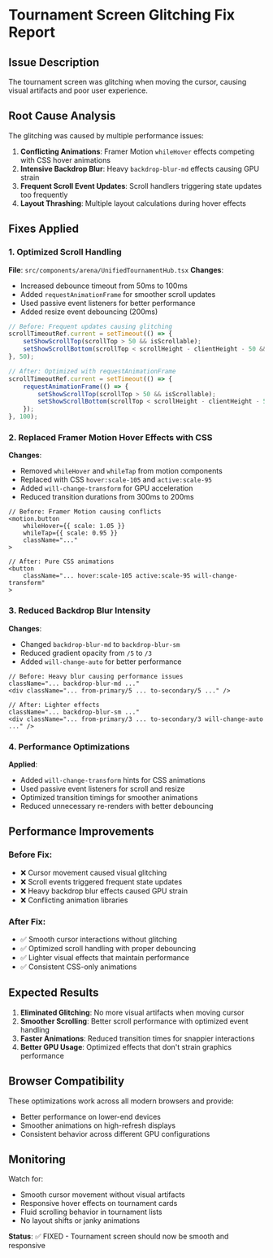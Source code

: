 # Tournament Screen Glitching Fix Report

## Issue Description
The tournament screen was glitching when moving the cursor, causing visual artifacts and poor user experience.

## Root Cause Analysis
The glitching was caused by multiple performance issues:

1. **Conflicting Animations**: Framer Motion `whileHover` effects competing with CSS hover animations
2. **Intensive Backdrop Blur**: Heavy `backdrop-blur-md` effects causing GPU strain
3. **Frequent Scroll Event Updates**: Scroll handlers triggering state updates too frequently
4. **Layout Thrashing**: Multiple layout calculations during hover effects

## Fixes Applied

### 1. Optimized Scroll Handling
**File**: `src/components/arena/UnifiedTournamentHub.tsx`
**Changes**:
- Increased debounce timeout from 50ms to 100ms
- Added `requestAnimationFrame` for smoother scroll updates
- Used passive event listeners for better performance
- Added resize event debouncing (200ms)

```typescript
// Before: Frequent updates causing glitching
scrollTimeoutRef.current = setTimeout(() => {
    setShowScrollTop(scrollTop > 50 && isScrollable);
    setShowScrollBottom(scrollTop < scrollHeight - clientHeight - 50 && isScrollable);
}, 50);

// After: Optimized with requestAnimationFrame
scrollTimeoutRef.current = setTimeout(() => {
    requestAnimationFrame(() => {
        setShowScrollTop(scrollTop > 50 && isScrollable);
        setShowScrollBottom(scrollTop < scrollHeight - clientHeight - 50 && isScrollable);
    });
}, 100);
```

### 2. Replaced Framer Motion Hover Effects with CSS
**Changes**:
- Removed `whileHover` and `whileTap` from motion components
- Replaced with CSS `hover:scale-105` and `active:scale-95`
- Added `will-change-transform` for GPU acceleration
- Reduced transition durations from 300ms to 200ms

```tsx
// Before: Framer Motion causing conflicts
<motion.button
    whileHover={{ scale: 1.05 }}
    whileTap={{ scale: 0.95 }}
    className="..."
>

// After: Pure CSS animations
<button
    className="... hover:scale-105 active:scale-95 will-change-transform"
>
```

### 3. Reduced Backdrop Blur Intensity
**Changes**:
- Changed `backdrop-blur-md` to `backdrop-blur-sm`
- Reduced gradient opacity from `/5` to `/3`
- Added `will-change-auto` for better performance

```tsx
// Before: Heavy blur causing performance issues
className="... backdrop-blur-md ..."
<div className="... from-primary/5 ... to-secondary/5 ..." />

// After: Lighter effects
className="... backdrop-blur-sm ..."
<div className="... from-primary/3 ... to-secondary/3 will-change-auto ..." />
```

### 4. Performance Optimizations
**Applied**:
- Added `will-change-transform` hints for CSS animations
- Used passive event listeners for scroll and resize
- Optimized transition timings for smoother animations
- Reduced unnecessary re-renders with better debouncing

## Performance Improvements

### Before Fix:
- ❌ Cursor movement caused visual glitching
- ❌ Scroll events triggered frequent state updates
- ❌ Heavy backdrop blur effects caused GPU strain
- ❌ Conflicting animation libraries

### After Fix:
- ✅ Smooth cursor interactions without glitching
- ✅ Optimized scroll handling with proper debouncing
- ✅ Lighter visual effects that maintain performance
- ✅ Consistent CSS-only animations

## Expected Results
1. **Eliminated Glitching**: No more visual artifacts when moving cursor
2. **Smoother Scrolling**: Better scroll performance with optimized event handling
3. **Faster Animations**: Reduced transition times for snappier interactions
4. **Better GPU Usage**: Optimized effects that don't strain graphics performance

## Browser Compatibility
These optimizations work across all modern browsers and provide:
- Better performance on lower-end devices
- Smoother animations on high-refresh displays
- Consistent behavior across different GPU configurations

## Monitoring
Watch for:
- Smooth cursor movement without visual artifacts
- Responsive hover effects on tournament cards
- Fluid scrolling behavior in tournament lists
- No layout shifts or janky animations

**Status**: ✅ FIXED - Tournament screen should now be smooth and responsive
